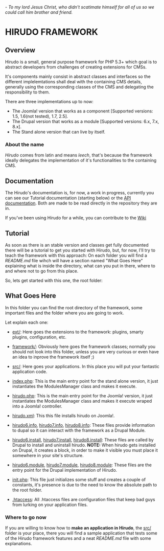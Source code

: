 *\- To my lord Jesus Christ, who didn't scatimate himself for all of us so we could call him brother and friend.*

HIRUDO FRAMEWORK
================

Overview
--------

Hirudo is a small, general purpose framework for PHP 5.3+ which goal is to abstract 
developers from challenges of creating extensions for CMSs.

It's components mainly consist in abstract classes and interfaces so the different
implelemtations shall deal with the containing CMS details, generally using the
corresponding classes of the CMS and delegating the responsibility to them.

There are three implementations up to now:

* The Joomla! version that works as a component [Supported versions: 1.5, 1.6(not tested), 1.7, 2.5].
* The Drupal version that works as a module [Supported versions: 6.x, 7.x, 8.x].
* The Stand alone version that can live by itself.

### About the name

*Hirudo* comes from latin and means *leech*, that's because the framework ideally
delegates the implementation of it's functionalities to the containing CMS.

Documentation
-------------

The Hirudo's documentation is, for now, a work in progress, currently you can see our
Tutorial documentation (starting below) or the [API documentation](https://github.com/JeyDotC/Hirudo-docs).
Both are made to be read directly in the repository they are in.

If you've been using Hirudo for a while, you can contribute to the [Wiki](https://github.com/JeyDotC/Hirudo/wiki)

Tutorial
--------

As soon as there is an stable version and classes get fully documented there will be a 
tutorial to get you started with Hirudo, but, for now, I'll try to teach the 
framework with this approach: On each folder you will find a *README.md* file wihch will have
a section named "What Goes Here" explaining what is inside the directory, what
can you put in there, where to and where not to go from this place.

So, lets get started with this one, the root folder:

What Goes Here
--------------

In this folder you can find the root directory of the framework, some important
files and the folder where you are going to work. 

Let explain each one:

* [ext/](http://github.com/JeyDotC/Hirudo/tree/master/ext): Here goes the extensions to the framework: plugins, smarty plugins, configuration, etc.

* [framework/](http://github.com/JeyDotC/Hirudo/tree/master/framework): Obviously here goes the framework classes; normally you should not
look into this folder, unless you are very curious or even have an idea to inprove
the framework itself ;)

* [src/](http://github.com/JeyDotC/Hirudo/tree/master/src): Here goes your applications. In this place you will put your fantastic 
application code.

* [index.php](http://github.com/JeyDotC/Hirudo/blob/master/index.php): This is the main entry point for the stand alone version, it just instantiates
the ModulesManager class and makes it execute.

* [hirudo.php](http://github.com/JeyDotC/Hirudo/blob/master/hirudo.php): This is the main entry point for the Joomla! version, it just instantiates the ModulesManager class and makes it execute wraped into a Joomla! controller.
* [hirudo.xml](http://github.com/JeyDotC/Hirudo/blob/master/hirudo.xml): This this file installs hirudo on Joomla!.

* [hirudo6.info](http://github.com/JeyDotC/Hirudo/blob/master/hirudo6.info),
[hirudo7.info](http://github.com/JeyDotC/Hirudo/blob/master/hirudo7.info),
[hirudo8.info](http://github.com/JeyDotC/Hirudo/blob/master/hirudo8.info): These files provide information to dupal so it can interact with the framework as a Drupal Module.

* [hirudo6.install](http://github.com/JeyDotC/Hirudo/blob/master/hirudo6.install),
[hirudo7.install](http://github.com/JeyDotC/Hirudo/blob/master/hirudo7.install),
[hirudo8.install](http://github.com/JeyDotC/Hirudo/blob/master/hirudo8.install): These files are called by Drupal to install and uninstall hirudo. 
**NOTE:** When hirudo gets installed on Drupal, it creates a block, in order to make it visible you must place it somewhere in your site's structure.

* [hirudo6.module](http://github.com/JeyDotC/Hirudo/blob/master/hirudo6.module),
[hirudo7.module](http://github.com/JeyDotC/Hirudo/blob/master/hirudo7.module),
[hirudo8.module](http://github.com/JeyDotC/Hirudo/blob/master/hirudo8.module): These files are the entry point for the Drupal implementation of Hirudo.

* [init.php](http://github.com/JeyDotC/Hirudo/blob/master/init.php): This file just initializes some stuff and creates a couple of constants, it's presence
is due to the need to know the absolute path to the root folder.

* [.htaccess](http://github.com/JeyDotC/Hirudo/blob/master/.htaccess): All .htaccess files are configuration files that keep bad guys from lurking on your application files.

### Where to go now

If you are willing to know how to **make an application in Hirudo**, the [src/](http://github.com/JeyDotC/Hirudo/tree/master/src) folder
is your place, there you will find a sample application that tests some of the
Hirudo framework features and a neat *README.md* file with some explanations.